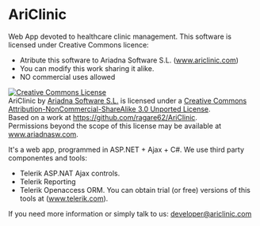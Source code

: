 AriClinic
=========

Web App devoted to healthcare clinic management.
This software is licensed under Creative Commons licence:
- Atribute this software to Ariadna Software S.L. (www.ariclinic.com)
- You can modify this work sharing it alike.
- NO commercial uses allowed

<a rel="license" href="http://creativecommons.org/licenses/by-nc-sa/3.0/"><img alt="Creative Commons License" style="border-width:0" src="http://i.creativecommons.org/l/by-nc-sa/3.0/88x31.png" /></a><br /><span xmlns:dct="http://purl.org/dc/terms/" property="dct:title">AriClinic</span> by <a xmlns:cc="http://creativecommons.org/ns#" href="www.ariclinic.com" property="cc:attributionName" rel="cc:attributionURL">Ariadna Software S.L.</a> is licensed under a <a rel="license" href="http://creativecommons.org/licenses/by-nc-sa/3.0/">Creative Commons Attribution-NonCommercial-ShareAlike 3.0 Unported License</a>.<br />Based on a work at <a xmlns:dct="http://purl.org/dc/terms/" href="https://github.com/ragare62/AriClinic" rel="dct:source">https://github.com/ragare62/AriClinic</a>.<br />Permissions beyond the scope of this license may be available at <a xmlns:cc="http://creativecommons.org/ns#" href="www.ariadnasw.com" rel="cc:morePermissions">www.ariadnasw.com</a>.

It's a web app, programmed in ASP.NET + Ajax + C#. We use third party componentes and tools:
- Telerik ASP.NAT Ajax controls.
- Telerik Reporting
- Telerik Openaccess ORM.
You can obtain trial (or free) versions of this tools at (www.telerik.com).

If you need more information or simply talk to us:
developer@ariclinic.com

